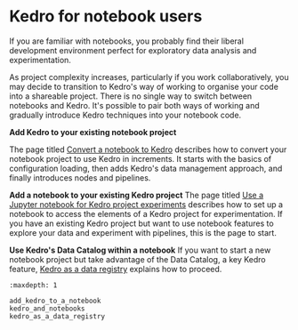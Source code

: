 # Kedro for notebook users


If you are familiar with notebooks, you probably find their liberal development environment perfect for exploratory data analysis and experimentation.

As project complexity increases, particularly if you work collaboratively, you may decide to transition to Kedro's way of working to organise your code into a shareable project. There is no single way to switch between notebooks and Kedro. It's possible to pair both ways of working and gradually introduce Kedro techniques into your notebook code.

**Add Kedro to your existing notebook project**

The page titled [Convert a notebook to Kedro](??) describes how to convert your notebook project to use Kedro in increments. It starts with the basics of configuration loading, then adds Kedro's data management approach, and finally introduces nodes and pipelines.

**Add a notebook to your existing Kedro project**
The page titled [Use a Jupyter notebook for Kedro project experiments](./kedro_and_notebooks.md) describes how to set up a notebook to access the elements of a Kedro project for experimentation. If you have an existing Kedro project but want to use notebook features to explore your data and experiment with pipelines, this is the page to start.

**Use Kedro's Data Catalog within a notebook**
If you want to start a new notebook project but take advantage of the Data Catalog, a key Kedro feature, [Kedro as a data registry](./kedro_as_a_data_registry.md) explains how to proceed.



```{toctree}
:maxdepth: 1

add_kedro_to_a_notebook
kedro_and_notebooks
kedro_as_a_data_registry
```
